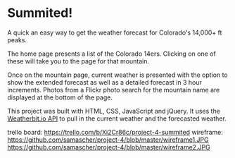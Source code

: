 # Summited!

A quick an easy way to get the weather forecast for Colorado's 14,000+ ft peaks.

The home page presents a list of the Colorado 14ers. Clicking on one of these will take you to the page for that mountain.

Once on the mountain page, current weather is presented with the option to show the extended forecast as well as a detailed forecast in 3 hour increments. Photos from a Flickr photo search for the mountain name are displayed at the bottom of the page.


This project was built with HTML, CSS, JavaScript and jQuery. It uses the [Weatherbit.io API](https://www.weatherbit.io/api) to pull in the current weather and the forecasted weather. 

trello board: https://trello.com/b/Xi2Cr86c/project-4-summited
wireframe:<br />
https://github.com/samascher/project-4/blob/master/wireframe1.JPG<br />
https://github.com/samascher/project-4/blob/master/wireframe2.JPG
